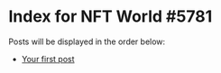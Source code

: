 # Index for NFT World #5781
Posts will be displayed in the order below:

- [Your first post](./001-first.md)

